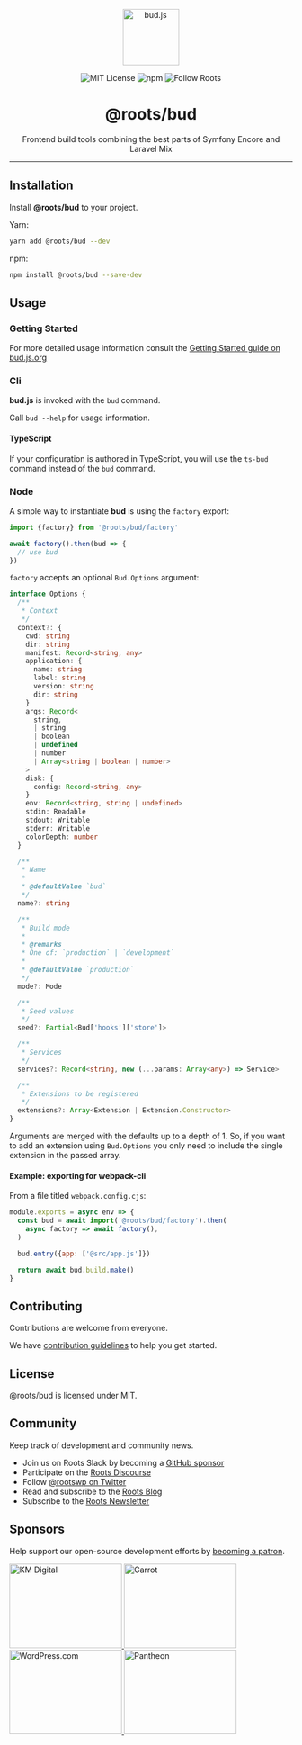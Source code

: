<p align="center"><img src="https://cdn.roots.io/app/uploads/logo-bud.svg" height="100" alt="bud.js" /></p>

<p align="center">
  <img alt="MIT License" src="https://img.shields.io/github/license/roots/bud?color=%23525ddc&style=flat-square" />
  <img alt="npm" src="https://img.shields.io/npm/v/@roots/bud.svg?color=%23525ddc&style=flat-square" />
  <img alt="Follow Roots" src="https://img.shields.io/twitter/follow/rootswp.svg?color=%23525ddc&style=flat-square" />
</p>

<h1 align="center"><strong>@roots/bud</strong></h1>

<p align="center">
  Frontend build tools combining the best parts of Symfony Encore and Laravel Mix
</p>

---

## Installation

Install **@roots/bud** to your project.

Yarn:

```sh
yarn add @roots/bud --dev
```

npm:

```sh
npm install @roots/bud --save-dev
```

## Usage

### Getting Started

For more detailed usage information consult the [Getting Started guide on bud.js.org](https://bud.js.org/guides/getting-started)

### Cli

**bud.js** is invoked with the `bud` command.

Call `bud --help` for usage information.

#### TypeScript

If your configuration is authored in TypeScript, you will use the `ts-bud` command instead of the `bud` command.

### Node

A simple way to instantiate **bud** is using the `factory` export:

```js
import {factory} from '@roots/bud/factory'

await factory().then(bud => {
  // use bud
})
```

`factory` accepts an optional `Bud.Options` argument:

```ts
interface Options {
  /**
   * Context
   */
  context?: {
    cwd: string
    dir: string
    manifest: Record<string, any>
    application: {
      name: string
      label: string
      version: string
      dir: string
    }
    args: Record<
      string,
      | string
      | boolean
      | undefined
      | number
      | Array<string | boolean | number>
    >
    disk: {
      config: Record<string, any>
    }
    env: Record<string, string | undefined>
    stdin: Readable
    stdout: Writable
    stderr: Writable
    colorDepth: number
  }

  /**
   * Name
   *
   * @defaultValue `bud`
   */
  name?: string

  /**
   * Build mode
   *
   * @remarks
   * One of: `production` | `development`
   *
   * @defaultValue `production`
   */
  mode?: Mode

  /**
   * Seed values
   */
  seed?: Partial<Bud['hooks']['store']>

  /**
   * Services
   */
  services?: Record<string, new (...params: Array<any>) => Service>

  /**
   * Extensions to be registered
   */
  extensions?: Array<Extension | Extension.Constructor>
}
```

Arguments are merged with the defaults up to a depth of 1. So, if you want to add an extension using `Bud.Options` you only need to include the single extension in the passed array.

#### Example: exporting for webpack-cli

From a file titled `webpack.config.cjs`:

```cjs
module.exports = async env => {
  const bud = await import('@roots/bud/factory').then(
    async factory => await factory(),
  )

  bud.entry({app: ['@src/app.js']})

  return await bud.build.make()
}
```

## Contributing

Contributions are welcome from everyone.

We have [contribution guidelines](https://github.com/roots/guidelines/blob/master/CONTRIBUTING.md) to help you get started.

## License

@roots/bud is licensed under MIT.

## Community

Keep track of development and community news.

- Join us on Roots Slack by becoming a [GitHub
  sponsor](https://github.com/sponsors/roots)
- Participate on the [Roots Discourse](https://discourse.roots.io/)
- Follow [@rootswp on Twitter](https://twitter.com/rootswp)
- Read and subscribe to the [Roots Blog](https://roots.io/blog/)
- Subscribe to the [Roots Newsletter](https://roots.io/subscribe/)

## Sponsors

Help support our open-source development efforts by [becoming a patron](https://www.patreon.com/rootsdev).

<a href="https://k-m.com/">
<img src="https://cdn.roots.io/app/uploads/km-digital.svg" alt="KM Digital" width="200" height="150"/>
</a>
<a href="https://carrot.com/">
<img src="https://cdn.roots.io/app/uploads/carrot.svg" alt="Carrot" width="200" height="150"/>
</a>
<a href="https://wordpress.com/">
<img src="https://cdn.roots.io/app/uploads/wordpress.svg" alt="WordPress.com" width="200" height="150"/>
</a>
<a href="https://pantheon.io/">
<img src="https://cdn.roots.io/app/uploads/pantheon.svg" alt="Pantheon" width="200" height="150"/>
</a>

